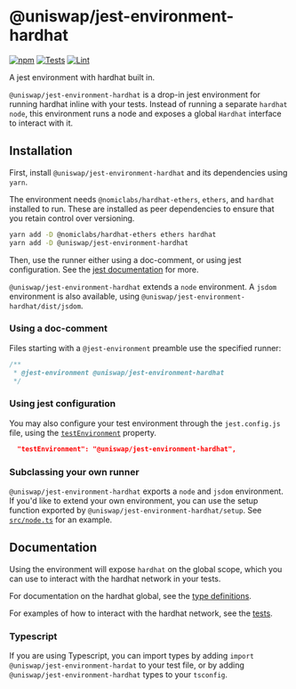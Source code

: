 # @uniswap/jest-environment-hardhat

[![npm](https://img.shields.io/npm/v/@uniswap/jest-environment-hardhat)](https://www.npmjs.com/package/@uniswap/jest-environment-hardhat)
[![Tests](https://github.com/Uniswap/jest-environment-hardhat/actions/workflows/test.yaml/badge.svg)](https://github.com/Uniswap/jest-environment-hardhat/actions/workflows/test.yaml)
[![Lint](https://github.com/Uniswap/jest-environment-hardhat/actions/workflows/lint.yml/badge.svg)](https://github.com/Uniswap/jest-environment-hardhat/actions/workflows/lint.yml)

A jest environment with hardhat built in.

`@uniswap/jest-environment-hardhat` is a drop-in jest environment for running hardhat inline with your tests. Instead of running a separate `hardhat node`, this environment runs a node and exposes a global `Hardhat` interface to interact with it.

## Installation

First, install `@uniswap/jest-environment-hardhat` and its dependencies using `yarn`.

The environment needs `@nomiclabs/hardhat-ethers`, `ethers`, and `hardhat` installed to run. These are installed as peer dependencies to ensure that you retain control over versioning.

```sh
yarn add -D @nomiclabs/hardhat-ethers ethers hardhat
yarn add -D @uniswap/jest-environment-hardhat
```

Then, use the runner either using a doc-comment, or using jest configuration. See the [jest documentation](https://jestjs.io/docs/configuration#testenvironment-string) for more.

`@uniswap/jest-environment-hardhat` extends a `node` environment. A `jsdom` environment is also available, using `@uniswap/jest-environment-hardhat/dist/jsdom`.

### Using a doc-comment

Files starting with a `@jest-environment` preamble use the specified runner:

```js
/**
 * @jest-environment @uniswap/jest-environment-hardhat
 */
```

### Using jest configuration

You may also configure your test environment through the `jest.config.js` file, using the [`testEnvironment`](https://jestjs.io/docs/configuration#testenvironment-string) property.

```json
  "testEnvironment": "@uniswap/jest-environment-hardhat",
```

### Subclassing your own runner

`@uniswap/jest-environment-hardhat` exports a `node` and `jsdom` environment. If you'd like to extend your own environment, you can use the setup function exported by `@uniswap/jest-environment-hardhat/setup`. See [`src/node.ts`](./src/node.ts) for an example.


## Documentation

Using the environment will expose `hardhat` on the global scope, which you can use to interact with the hardhat network in your tests.

For documentation on the hardhat global, see the [type definitions](./src/hardhat.ts).

For examples of how to interact with the hardhat network, see the [tests](./src/internal/hardhat.test.ts).

### Typescript

If you are using Typescript, you can import types by adding `import @uniswap/jest-environment-hardat` to your test file, or by adding `@uniswap/jest-environment-hardhat` types to your `tsconfig`.

